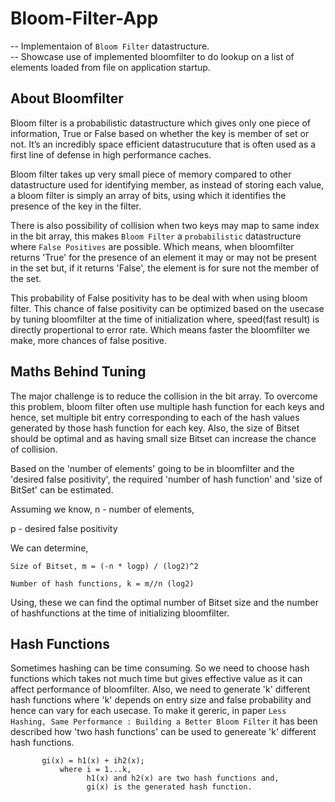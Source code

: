 # Bloom-Filter-App
-- Implementaion of `Bloom Filter` datastructure.  
-- Showcase use of implemented bloomfilter to do lookup on a list of elements loaded from file on application startup.

## About Bloomfilter
Bloom filter is a probabilistic datastructure which gives only one piece of information, True or False based on whether the key is member of set or not. It’s an incredibly space efficient datastrucuture that is often used as a first line of defense in high performance caches. 

Bloom filter takes up very small piece of memory compared to other datastructure used for identifying member, as instead of storing each value, a bloom filter is simply an array of bits, using which it identifies the presence of the key in the filter.

There is also possibility of collision when two keys may map to same index in the bit array, this makes `Bloom Filter` a `probabilistic` datastructure where `False Positives` are possible. Which means, when bloomfilter returns 'True' for the presence of an element it may or may not be present in the set but, if it returns 'False', the element is for sure not the member of the set.

This probability of False positivity has to be deal with when using bloom filter. This chance of false positivity can be optimized based on the usecase by tuning bloomfilter at the time of initialization where, speed(fast result) is directly propertional to error rate. Which means faster the bloomfilter we make, more chances of false positive.

## Maths Behind Tuning

The major challenge is to reduce the collision in the bit array. To overcome this problem, bloom filter often use multiple hash function for each keys and hence, set multiple bit entry corresponding to each of the hash values generated by those hash function for each key.
Also, the size of Bitset should be optimal and as having small size Bitset can increase the chance of collision.

Based on the 'number of elements' going to be in bloomfilter and the 'desired false positivity', the required 'number of hash function' and 'size of BitSet' can be estimated.

Assuming we know, 
n - number of elements, 

p - desired false positivity

We can determine,
```
Size of Bitset, m = (-n * logp) / (log2)^2

Number of hash functions, k = m//n (log2)
```
Using, these we can find the optimal number of Bitset size and the number of hashfunctions at the time of initializing bloomfilter.

## Hash Functions

Sometimes hashing can be time consuming. So we need to choose hash functions which takes not much time but gives effective value as it can affect performance of bloomfilter. Also, we need to generate 'k' different hash functions where 'k' depends on entry size and false probability and hence can vary for each usecase.
To make it gereric, in paper `Less Hashing, Same Performance : Building a Better Bloom Filter` it has been described how 'two hash functions' can be used to genereate 'k' different hash functions.
 ```
        gi(x) = h1(x) + ih2(x);                 
            where i = 1...k,
                  h1(x) and h2(x) are two hash functions and,
                  gi(x) is the generated hash function.
 ```       
 

